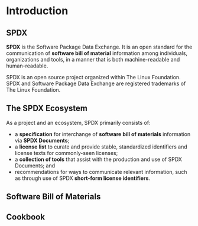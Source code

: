 # Introduction

## SPDX

**SPDX** is the Software Package Data Exchange. It is an open standard for the
communication of **software bill of material** information among individuals,
organizations and tools, in a manner that is both machine-readable and
human-readable.

SPDX is an open source project organized within The Linux Foundation. SPDX and
Software Package Data Exchange are registered trademarks of The Linux
Foundation.

## The SPDX Ecosystem

As a project and an ecosystem, SPDX primarily consists of:

* a **specification** for interchange of **software bill of materials**
  information via **SPDX Documents**;
* a **license list** to curate and provide stable, standardized identifiers and
  license texts for commonly-seen licenses;
* a **collection of tools** that assist with the production and use of SPDX
  Documents; and
* recommendations for ways to communicate relevant information, such as through
  use of SPDX **short-form license identifiers**.

## Software Bill of Materials


## Cookbook

